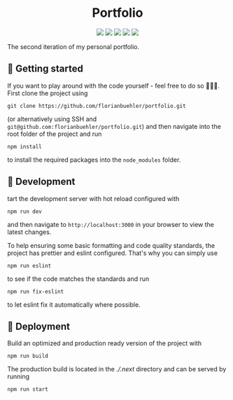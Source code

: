 <h1 align="center">
  Portfolio
</h1>

<p align="center">
    <a style="text-decoration: none" href="https://nextjs.org/" alt="Next.js">
        <img src="https://img.shields.io/badge/framework-Next.js-61dbfb" />
    </a>
    <a style="text-decoration: none" href="https://www.typescriptlang.org/" alt="TypeScript">
        <img src="https://img.shields.io/badge/language-TypeScript-3178c6" />
    </a>
    <a style="text-decoration: none" href="https://styled-components.com/" alt="Styled Components">
        <img src="https://img.shields.io/badge/styling-Styled_Components-dd6f93" />
    </a>
    <a style="text-decoration: none" href="https://eslint.org/" alt="Eslint">
        <img src="https://img.shields.io/badge/linter-ESLint-4a31c3" />
    </a>
    <a style="text-decoration: none" href="https://prettier.io/" alt="Prettier">
        <img src="https://img.shields.io/badge/code_style-Prettier-ff69b4" />
    </a>
</p>

The second iteration of my personal portfolio.


## 🚀 Getting started

If you want to play around with the code yourself - feel free to do so 🧑🏻‍💻. First clone the project using
```shell script
git clone https://github.com/florianbuehler/portfolio.git
```
(or alternatively using SSH and `git@github.com:florianbuehler/portfolio.git`) and then navigate into the root folder of the project and run
```shell script
npm install
```
to install the required packages into the `node_modules` folder.


## 🔧 Development

tart the development server with hot reload configured with
```shell script
npm run dev
```
and then navigate to `http://localhost:3000` in your browser to view the latest changes.

To help ensuring some basic formatting and code quality standards, the project has prettier and eslint configured. That's why you can simply use
```shell script
npm run eslint
```
to see if the code matches the standards and run
```shell script
npm run fix-eslint
```
to let eslint fix it automatically where possible.


## 💫 Deployment

Build an optimized and production ready version of the project with
```shell script
npm run build
```
The production build is located in the *./.next* directory and can be served by running
```shell script
npm run start
```
